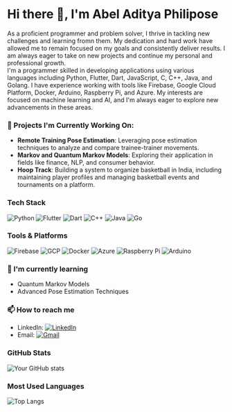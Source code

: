 # Hi there 👋, I'm Abel Aditya Philipose

As a proficient programmer and problem solver, I thrive in tackling new challenges and learning fromn them. My dedication and hard work have allowed me to remain focused on my goals and consistently deliver results. I am always eager to take on new projects and continue my personal and professional growth. \
I'm a programmer skilled in developing applications using various languages including Python, Flutter, Dart, JavaScript, C, C++, Java, and Golang. I have experience working with tools like Firebase, Google Cloud Platform, Docker, Arduino, Raspberry Pi, and Azure. My interests are focused on machine learning and AI, and I'm always eager to explore new advancements in these areas.


### 🚀 Projects I'm Currently Working On:
- **Remote Training Pose Estimation**: Leveraging pose estimation techniques to analyze and compare trainee-trainer movements.
- **Markov and Quantum Markov Models**: Exploring their application in fields like finance, NLP, and consumer behavior.
- **Hoop Track**: Building a system to organize basketball in India, including maintaining player profiles and managing basketball events and tournaments on a platform.

### Tech Stack
![Python](https://img.shields.io/badge/Python-FFD43B?style=for-the-badge&logo=python&logoColor=darkgreen)
![Flutter](https://img.shields.io/badge/Flutter-02569B?style=for-the-badge&logo=flutter&logoColor=white)
![Dart](https://img.shields.io/badge/Dart-0175C2?style=for-the-badge&logo=dart&logoColor=white)
![C++](https://img.shields.io/badge/C++-00599C?style=for-the-badge&logo=cplusplus&logoColor=white)
![Java](https://img.shields.io/badge/Java-ED8B00?style=for-the-badge&logo=java&logoColor=white)
![Go](https://img.shields.io/badge/Go-00ADD8?style=for-the-badge&logo=go&logoColor=white)

### Tools & Platforms
![Firebase](https://img.shields.io/badge/Firebase-FFCA28?style=for-the-badge&logo=firebase&logoColor=white)
![GCP](https://img.shields.io/badge/Google%20Cloud-4285F4?style=for-the-badge&logo=googlecloud&logoColor=white)
![Docker](https://img.shields.io/badge/Docker-2496ED?style=for-the-badge&logo=docker&logoColor=white)
![Azure](https://img.shields.io/badge/Microsoft%20Azure-0089D6?style=for-the-badge&logo=microsoftazure&logoColor=white)
![Raspberry Pi](https://img.shields.io/badge/Raspberry%20Pi-C51A4A?style=for-the-badge&logo=raspberrypi&logoColor=white)
![Arduino](https://img.shields.io/badge/Arduino-00979D?style=for-the-badge&logo=arduino&logoColor=white)

### 🌱 I'm currently learning
- Quantum Markov Models
- Advanced Pose Estimation Techniques

### 📫 How to reach me
- LinkedIn: [![LinkedIn](https://img.shields.io/badge/linkedin-%230077B5.svg?style=for-the-badge&logo=linkedin&logoColor=white)]([https://www.linkedin.com/in/aparajith-n-54224a210/](https://www.linkedin.com/in/abeladityaphilipose/))
- Email: [![Gmail](https://img.shields.io/badge/Gmail-D14836?style=for-the-badge&logo=gmail&logoColor=white)](mailto:abeladityaphilipose@gmail.com)

### GitHub Stats
![Your GitHub stats](https://github-readme-stats.vercel.app/api?username=AbelAditya&show_icons=true&theme=radical)

### Most Used Languages
![Top Langs](https://github-readme-stats.vercel.app/api/top-langs/?username=AbelAditya&layout=compact&theme=radical)
